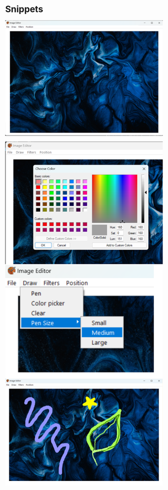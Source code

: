 # Snippets
![Main](images/001.png)

![file](images/003.png)
![file](images/004.png)
![Main](images/005.png)
